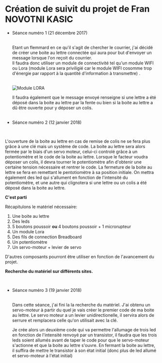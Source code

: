 <h1> Création de suivit du projet de Fran NOVOTNI KASIC </h1>

<ul> <li> Séance numéro 1 (21 décembre 2017) </li>
</br>

<p>Etant un flemmard en ce qu'il s'agit de chercher le courrier, j'ai décidé de créer une boite au lettre connectée qui aura pour but
d'envoyer un message lorsque l'on reçoit du courrier. </br>Il faudra donc utiliser un module de connectivité tel qu'un module WIFI ou Lora (module Lora sera priviligié car le module WIFI cosomme trop d'énergie par rapport à la quantité d'information à transmettre) .</p><br>

<img src="https://encrypted-tbn0.gstatic.com/images?q=tbn:ANd9GcTLZkSWdXVmQdTaTTETlZKux6ojXKBVzKE4rEyHgbqocj2zRL4W" title="Module LORA" align="center" >

</br>

<p>Il faudra également que le message envoyé renseigne si une lettre a été déposé dans la boite au lettre par la fente ou bien si la boite au lettre a dû être ouverte pour y déposer un colis. </p>
</br>

<li> Séance numéro 2 (12 janvier 2018) </li> </ul>
</br>

<p>L'ouverture de la boite au lettre en cas de remise de colis ne se fera plus grâce à une clé mais un système de code. La boite au lettre sera alors fermée par le biais d'un servo moteur, celui-ci controlé grâce à un potentiomètre et le code de la boite au lettre. Lorsque le facteur voudra déposer un colis, il devra tourner le potentiomètre afin d'obtenir une certaine tension nécessaire et rentrer le code. La fermeture de la boite au lettre se fera en remettant le pentotiomètre à sa position initiale.
On mettra également des led qui s'allument en fonction de l'intensité du potentiomètre, et une autre qui clignotera si une lettre ou un colis a été déposé dans la boite au lettre.</p>

<strong> C'est parti </strong>

Récapitulons le matériel nécessaire:
<ol> <li> Une boite au lettre </li>
<li> Des leds </li>
<li> 5 boutons poussoir <strong> ou </strong> 4 boutons poussoir + 1 microrupteur </li>
<li> Un module Lora </li>
<li> Des fils de connection Breadboard </li>
<li> Un potentiomètre </li>
<li> Un servo-moteur + levier de servo</li>
</ol>

<p>D'autres composants pourront être utiliser en fonction de l'avancement du projet.

<strong> Recherche du matériel sur différents sites. </strong></p>
</br>

<ul> <li> Séance numéro 3 (19 janvier 2018) </li>
</br>

<p>Dans cette séance, j'ai fini la la recherche du matériel. J'ai obtenu un servo-moteur à partir du quel je vais créer le premier code de ma boite au lettre. Le servo moteur a un levier unidirectionelle, il servira alors de serrure et remplacera celle qu'on utilisait avec la clé.</p>
<p>Je crée alors un deuxième code qui va permettre l'allumage de trois led en fonction de l'intensité renvoyé par un transistor, il faudra que les trois leds soient allumés avant de taper le code pour que le servo-moteur s'actionne et que la boite au lettre s'ouvre. En fermant la boite au lettre, il suffira de mettre le transistor à son état initial (donc plus de led allumé et servo-moteur à l'état initial)</p>

